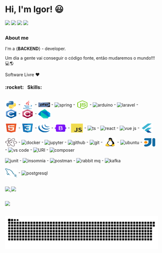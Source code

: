 <!-- <h1 align="center"><img src="https://media.giphy.com/media/hvRJCLFzcasrR4ia7z/giphy.gif" width="25px">Hi, i'm Igor</h1></img> -->
<h1> Hi, I'm Igor! 😃 </h1>
<div>
  <a href="https://www.youtube.com/channel/UCBYQVhkroBC_Jc5kog5bY7A/videos" target="_blank"><img src="https://img.shields.io/badge/YouTube-FF0000?style=for-the-badge&logo=youtube&logoColor=white" target="_blank"></a>
  <a href="https://mail.google.com/mail/u/?authuser=igor.bvn@gmail.com" target="_blank"><img src="https://img.shields.io/badge/Gmail-D14836?style=for-the-badge&logo=gmail&logoColor=white" target="_blank"></a>
  <a href="https://www.instagram.com/igor_bavand.dev/" target="_blank"><img src="https://img.shields.io/badge/Instagram-E4405F?style=for-the-badge&logo=instagram&logoColor=white" target="_blank"></a>
    <a href="https://www.linkedin.com/in/igor-g-b75875140/" target="_blank"><img src="https://img.shields.io/badge/LinkedIn-0077B5?style=for-the-badge&logo=linkedin&logoColor=white" target="_blank"></a>
</div>
<!--
<p><img src="https://komarev.com/ghpvc/?username=igorbavand" alt="Judahh" /></p>
-->

##

<!--
<p>👨‍💻 Um dia a gente vai conseguir o código fonte, então mudaremos o mundo!!! 🌎</p>
<p>👨‍💻 Desenvolvimento Back-end ♥</p>
<p>🎈 Software Livre ❤</p>
-->

### About me
I'm a {**BACKEND**} - developer.
<p>Um dia a gente vai conseguir o código fonte, então mudaremos o mundo!!! 💻🌎</p>
<p>Software Livre ❤</p>


 <!--  <p align="center">   <img alingn="center" src="https://profile-counter.glitch.me/igorbavand/count.svg" /></p> -->

<h3> :rocket: &nbsp; Skills: </h3>
&nbsp

<div style="margin-right: 50px;">
    <img align="center" alt="py" height="30" width="40" src="https://raw.githubusercontent.com/devicons/devicon/master/icons/python/python-original.svg"> - 
    <img align="center" alt="java" height="30" width="40" src="https://raw.githubusercontent.com/devicons/devicon/master/icons/java/java-original.svg"> - 
    <img align="center" alt="php" height="30" width="40" src="https://raw.githubusercontent.com/devicons/devicon/master/icons/php/php-original.svg"> - 
    <img align="center" alt="spring" height="30" width="40" src="https://cdn.jsdelivr.net/gh/devicons/devicon/icons/spring/spring-original.svg"> - 
    <img align="center" alt="js" height="30" width="40" src="https://raw.githubusercontent.com/devicons/devicon/master/icons/nodejs/nodejs-original.svg"> - 
    <img align="center" alt="arduino" height="30" width="40" src="https://cdn.jsdelivr.net/gh/devicons/devicon/icons/arduino/arduino-original.svg"> - 
    <img align="center" alt="laravel" height="30" width="40" src="https://cdn.jsdelivr.net/gh/devicons/devicon/icons/laravel/laravel-plain-wordmark.svg"> - 
    <img align="center" alt="c" height="30" width="40" src="https://raw.githubusercontent.com/devicons/devicon/master/icons/c/c-original.svg"> - 
    <img align="center" alt="cpp" height="30" width="40" src="https://raw.githubusercontent.com/devicons/devicon/master/icons/cplusplus/cplusplus-original.svg"> - 
    <img align="center" alt="dart" height="30" width="40" src="https://raw.githubusercontent.com/devicons/devicon/master/icons/dart/dart-original.svg"> 

</div>
&nbsp
<div>
 <img align="center" alt="html" height="30" width="40" src="https://raw.githubusercontent.com/devicons/devicon/master/icons/html5/html5-original.svg"> - 
 <img align="center" alt="css" height="30" width="40" src="https://raw.githubusercontent.com/devicons/devicon/master/icons/css3/css3-original.svg"> - 
 <img align="center" alt="jquery" height="30" width="40" src="https://raw.githubusercontent.com/devicons/devicon/master/icons/jquery/jquery-original.svg"> - 
 <img align="center" alt="bootstrap" height="30" width="40" src="https://raw.githubusercontent.com/devicons/devicon/master/icons/bootstrap/bootstrap-original.svg"> - 
 <img align="center" alt="js" height="30" width="40" src="https://raw.githubusercontent.com/devicons/devicon/master/icons/javascript/javascript-original.svg"> - 
 <img align="center" alt="ts" height="30" width="40" src="https://cdn.jsdelivr.net/gh/devicons/devicon/icons/typescript/typescript-original.svg"> -  
 <img align="center" alt="react" height="30" width="40" src="https://cdn.jsdelivr.net/gh/devicons/devicon/icons/react/react-original.svg"> - 
 <img align="center" alt="vue js" height="30" width="40" src="https://cdn.jsdelivr.net/gh/devicons/devicon/icons/vuejs/vuejs-original-wordmark.svg"> - 
 <img align="center" alt="flutter" height="30" width="40" src="https://raw.githubusercontent.com/devicons/devicon/master/icons/flutter/flutter-original.svg"> 
</div>
&nbsp
<div>
 <img align="center" alt="atom" height="30" width="40" src="https://raw.githubusercontent.com/devicons/devicon/master/icons/atom/atom-original.svg"> - 
 <img align="center" alt="docker" height="30" width="40" src="https://img.icons8.com/color/48/000000/docker.png"> - 
 <img align="center" alt="jupyter" height="30" width="40" src="https://cdn.jsdelivr.net/gh/devicons/devicon/icons/jupyter/jupyter-original.svg"> - 
 <img align="center" alt="github" height="30" width="40" src="https://i.ibb.co/Nn2Zqmj/github-1.png"> - 
 <img align="center" alt="git" height="30" width="40" src="https://cdn.jsdelivr.net/gh/devicons/devicon/icons/git/git-original.svg"> - 
 <img align="center" alt="linux" height="30" width="40" src="https://raw.githubusercontent.com/devicons/devicon/master/icons/linux/linux-original.svg"> - 
 <img align="center" alt="ubuntu" height="30" width="40" src="https://cdn.jsdelivr.net/gh/devicons/devicon/icons/ubuntu/ubuntu-plain.svg"> - 
 <img align="center" alt="intelij" height="30" width="40" src="https://raw.githubusercontent.com/devicons/devicon/master/icons/intellij/intellij-original.svg"> -
 <img align="center" alt="vs code" height="30" width="40" src="https://cdn.jsdelivr.net/gh/devicons/devicon/icons/vscode/vscode-original.svg"> -
 <img align="center" alt="URI" height="30" width="40" src="https://i.ibb.co/QmvC2Ln/uri.png"> - 
 <img align="center" alt="composer" height="30" width="40" src="https://cdn.jsdelivr.net/gh/devicons/devicon/icons/composer/composer-original.svg"> 
</div>
&nbsp
<div>
    <img align="center" alt="junit" height="30" width="40" src="https://www.opencodez.com/wp-content/uploads/2019/04/Junit-1.png"> - 
    <img align="center" alt="insomnia" height="30" width="35" src="https://seeklogo.com/images/I/insomnia-logo-A35E09EB19-seeklogo.com.png"> -
    <img align="center" alt="postman" height="30" width="40" src="https://www.svgrepo.com/show/354202/postman-icon.svg"> - 
    <img align="center" alt="rabbit mq" height="30" width="40" src="https://brandslogos.com/wp-content/uploads/thumbs/rabbitmq-logo-vector.svg"> - 
    <img align="center" alt="kafka" height="30" width="40" src="https://cdn.jsdelivr.net/gh/devicons/devicon/icons/apachekafka/apachekafka-original-wordmark.svg"> 

</div>
&nbsp
<div>
    <img align="center" alt="mysql" height="30" width="40" src="https://raw.githubusercontent.com/devicons/devicon/master/icons/mysql/mysql-original.svg"> - 
    <img align="center" alt="postgresql" height="30" width="40" src="https://cdn.jsdelivr.net/gh/devicons/devicon/icons/postgresql/postgresql-original.svg"> 
</div>

## 

 <div>
    <a href="https://github.com/igorbavand">
    <img height="150em" src="https://github-readme-stats.vercel.app/api?username=igorbavand&show_icons=true&theme=radical"/>
    <img height="150em" src="https://github-readme-stats.vercel.app/api/top-langs/?username=igorbavand&layout=compact&theme=radical"/>
</div>
  
##
  
  <div>
  <img src="https://github-profile-summary-cards.vercel.app/api/cards/profile-details?username=igorbavand&amp;theme=radical">
</div>

##

![Snake animation](https://github.com/lucasemanuelms/lucasemanuelms/blob/output/github-contribution-grid-snake.svg)







